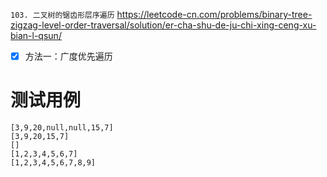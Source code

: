 
`103. 二叉树的锯齿形层序遍历` https://leetcode-cn.com/problems/binary-tree-zigzag-level-order-traversal/solution/er-cha-shu-de-ju-chi-xing-ceng-xu-bian-l-qsun/
- [x] 方法一：广度优先遍历

# 测试用例

```
[3,9,20,null,null,15,7]
[3,9,20,15,7]
[]
[1,2,3,4,5,6,7]
[1,2,3,4,5,6,7,8,9]
```
